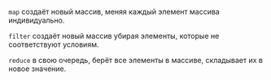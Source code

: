 `map` создаёт новый массив, меняя каждый элемент массива индивидуально. 

`filter` создаёт новый массив убирая элементы, которые не соответствуют условиям. 

`reduce` в свою очередь, берёт все элементы в массиве, складывает их в новое значение.